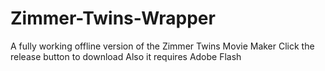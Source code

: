 # Zimmer-Twins-Wrapper
A fully working offline version of the Zimmer Twins Movie Maker
Click the release button to download
Also it requires Adobe Flash
